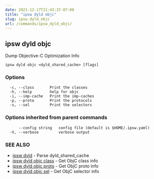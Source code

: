 ```yaml
---
date: 2021-12-17T21:43:37-07:00
title: "ipsw dyld objc"
slug: ipsw_dyld_objc
url: /commands/ipsw_dyld_objc/
---
```

## ipsw dyld objc

Dump Objective-C Optimization Info

```
ipsw dyld objc <dyld_shared_cache> [flags]
```

### Options

```
  -c, --class       Print the classes
  -h, --help        help for objc
  -i, --imp-cache   Print the imp-caches
  -p, --proto       Print the protocols
  -s, --sel         Print the selectors
```

### Options inherited from parent commands

```
      --config string   config file (default is $HOME/.ipsw.yaml)
  -V, --verbose         verbose output
```

### SEE ALSO

* [ipsw dyld](/cmd/ipsw_dyld/)	 - Parse dyld_shared_cache
* [ipsw dyld objc class](/cmd/ipsw_dyld_objc_class/)	 - Get ObjC class info
* [ipsw dyld objc proto](/cmd/ipsw_dyld_objc_proto/)	 - Get ObjC proto info
* [ipsw dyld objc sel](/cmd/ipsw_dyld_objc_sel/)	 - Get ObjC selector info

